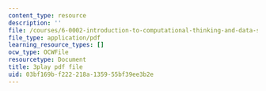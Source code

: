 ```yaml
---
content_type: resource
description: ''
file: /courses/6-0002-introduction-to-computational-thinking-and-data-science-fall-2016/03bf169bf222218a135955bf39ee3b2e_6wUD_gp5WeE.pdf
file_type: application/pdf
learning_resource_types: []
ocw_type: OCWFile
resourcetype: Document
title: 3play pdf file
uid: 03bf169b-f222-218a-1359-55bf39ee3b2e
---
```

